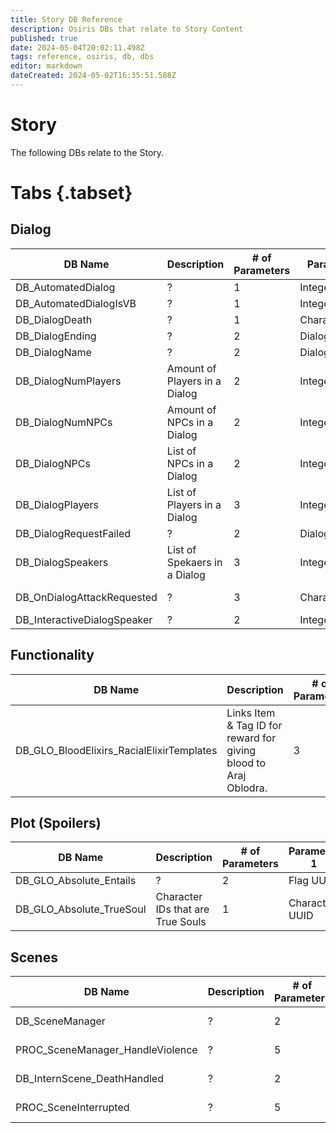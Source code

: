 ```yaml
---
title: Story DB Reference
description: Osiris DBs that relate to Story Content
published: true
date: 2024-05-04T20:02:11.498Z
tags: reference, osiris, db, dbs
editor: markdown
dateCreated: 2024-05-02T16:35:51.588Z
---
```


# Story
The following DBs relate to the Story.

# Tabs {.tabset}
## Dialog
|DB Name|Description|# of Parameters|Parameter 1|Parameter 2|Parameter 3|Parameter 4|Parameter 5|
|-----|----|----|----|----|----|----|----|
|DB_AutomatedDialog|?|1|Integer|--|--|--|--|
|DB_AutomatedDialogIsVB|?|1|Integer|--|--|--|--|
|DB_DialogDeath|?|1|Character UUID|--|--|--|--|
|DB_DialogEnding|?|2|DialogResource|Integer|--|--|--|
|DB_DialogName|?|2|DialogResource|Integer|--|--|--|
|DB_DialogNumPlayers|Amount of Players in a Dialog|2|Integer|Dialog Resource|--|--|--|
|DB_DialogNumNPCs|Amount of NPCs in a Dialog|2|Integer|Dialog Resource|--|--|--|
|DB_DialogNPCs|List of NPCs in a Dialog|2|Integer|Dialog Resource|--|--|--|
|DB_DialogPlayers|List of Players in a Dialog|3|Integer|UUID String|?|--|--|
|DB_DialogRequestFailed|?|2|DialogResource|Integer|--|--|--|
|DB_DialogSpeakers|List of Spekaers in a Dialog|3|Integer|UUID String|?|--|--|
|DB_OnDialogAttackRequested|?|3|Character UUID|Character UUID|Integer|--|--|
|DB_InteractiveDialogSpeaker|?|2|Integer|?|--|--|--|

## Functionality
|DB Name|Description|# of Parameters|Parameter 1|Parameter 2|Parameter 3|Parameter 4|Parameter 5|
|-----|----|----|----|----|----|----|----|
|DB_GLO_BloodElixirs_RacialElixirTemplates|Links Item & Tag ID for reward for giving blood to Araj Oblodra.|3|Tag ID|Item ID|?|--|--|

## Plot (Spoilers)
|DB Name|Description|# of Parameters|Parameter 1|Parameter 2|Parameter 3|Parameter 4|Parameter 5|
|-----|----|----|----|----|----|----|----|
|DB_GLO_Absolute_Entails|?|2|Flag UUID|Flag UUID|--|--|--|
|DB_GLO_Absolute_TrueSoul|Character IDs that are True Souls|1|Character UUID|--|--|--|--|

## Scenes
|DB Name|Description|# of Parameters|Parameter 1|Parameter 2|Parameter 3|Parameter 4|Parameter 5|
|-----|----|----|----|----|----|----|----|
|DB_SceneManager|?|2|Character UUID|?|--|--|--|
|PROC_SceneManager_HandleViolence|?|5|Integer as Boolean|?|?|String|?|
|DB_InternScene_DeathHandled|?|2|?|Character UUID|--|--|--|
|PROC_SceneInterrupted|?|5|Character UUID|UUID|?|String|--|